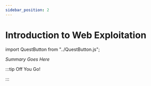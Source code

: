 ```yaml
---
sidebar_position: 2
---
```


# Introduction to Web Exploitation
import QuestButton from "../QuestButton.js";

_Summary Goes Here_

:::tip Off You Go!

<QuestButton text="Quest" />

:::

